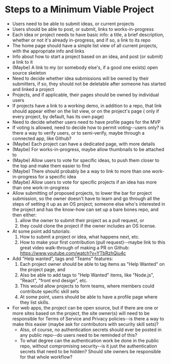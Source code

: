 # Steps to a Minimum Viable Project

- Users need to be able to submit ideas, or current projects
- Users should be able to post, or submit, links to works-in-progress
- Each idea or project needs to have basic info: a title, a brief description, whether or not it's already in-progress, and if so, a link to its repo
- The home page should have a simple list view of all current projects, with the appropriate info and links
- Info about how to start a project based on an idea, and post (or submit) a link to it
- (Maybe) A link to my (or somebody else's, if a good one exists) open source skeleton
- Need to decide whether idea submissions will be owned by their submitters, if so, they should not be deletable after someone has started and linked a project
- Projects, and if applicable, their pages should be owned by individual users
- If projects have a link to a working demo, in addition to a repo, that link should appear either on the list view, or on the project's page ( only if every project, by default, has its own page)
- Need to decide whether users need to have profile pages for the MVP
- If voting is allowed, need to decide how to permit voting--users only? is there a way to verify users, or to semi-verify, maybe through a connected app, like Github?
- (Maybe) Each project can have a dedicated page, with more details
- (Maybe) For works-in-progress, maybe allow thumbnails to be attached to
- (Maybe) Allow users to vote for specific ideas, to push them closer to the top and make them easier to find
- (Maybe) There should probably be a way to link to more than one work-in-progress for a specific idea
- (Maybe) Allow users to vote for specific projects if an idea has more than one work-in-progress
- Allow submitting of proposed projects, to lower the bar for project submission, so the owner doesn't have to learn and go through all the steps of setting it up as an OS project; someone else who's interested in the project and has the know-how can set up a bare bones repo, and then either:
  1.  allow the owner to submit their project as a pull request, or
  2.  they could clone the project if the owner includes an OS license.
- At some point add tutorials:
  1.  How to submit a project or idea, what happens next, etc.
  2.  How to make your first contribution (pull request)--maybe link to this great video walk-through of making a PR on Github: https://www.youtube.com/watch?v=YTbRzhQju4c
- Add "Help wanted", tags and "Teams" features:
  1.  Each project owner should be able to tag items as "Help Wanted" on the project page, and
  2.  Also be able to add tags to "Help Wanted" items, like "Node.js", "React", "front end design", etc.
  3.  This would allow projects to form teams, where members could contribute specific skill sets
  4.  At some point, users should be able to have a profile page where they list skills.
- For web apps, the project can be open source, but if there are one or more sites based on the project, the site owner(s) will need to be responsible for Terms of Service and Privacy policies--is there a way to make this easier (maybe ask for contributors with security skill sets)?
  - Also, of course, no authentication secrets should ever be posted in any public repo--do users need to be reminded of this?
  - To what degree can the authentication work be done in the public repo, without compromising security--is it just the authentication secrets that need to be hidden? Should site owners be responsible for that whole workflow?
